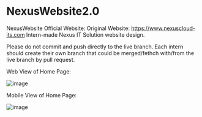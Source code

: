 # NexusWebsite2.0
NexusWebsite Official Website: Original Website: https://www.nexuscloud-its.com
Intern-made Nexus IT Solution website design.


Please do not commit and push directly to the live branch.
Each intern should create their own branch that could be merged/fethch with/from the live branch by pull request.

Web View of Home Page:

![image](https://github.com/NexusInterns/NexusWebsite2.0/assets/64356230/c6869065-0aa6-4e04-b4b3-2309f8f427bf)


Mobile View of Home Page:

![image](https://github.com/NexusInterns/NexusWebsite2.0/assets/64356230/0bc239b3-4ff9-4762-bba7-917092963bf9)
